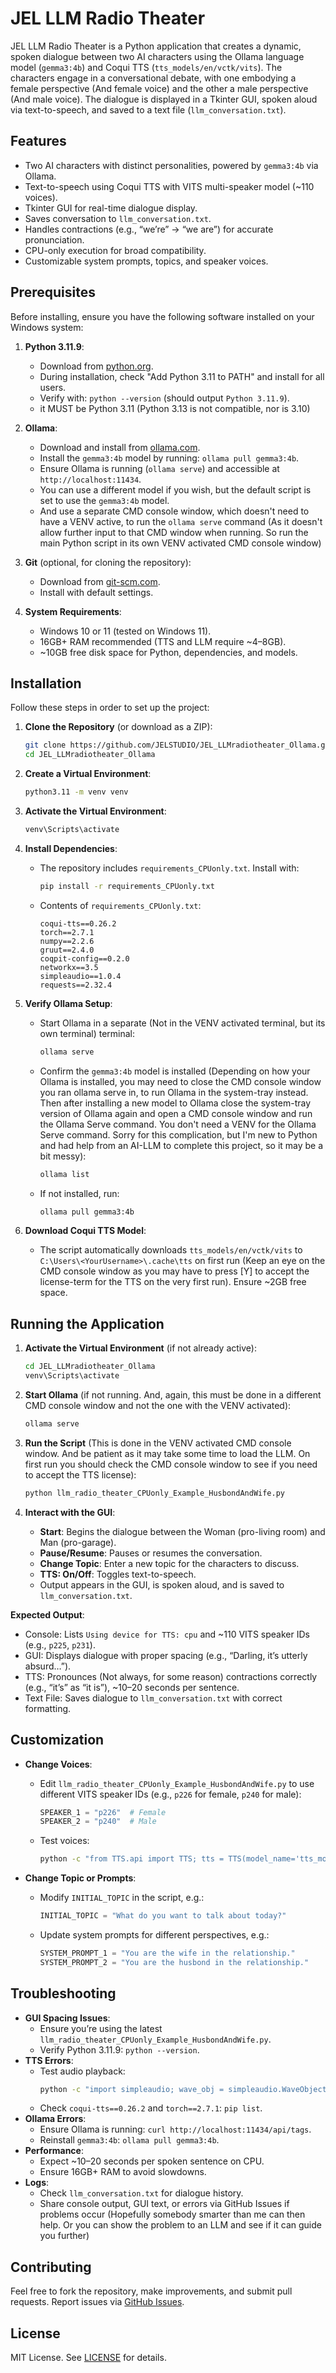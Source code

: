 # JEL LLM Radio Theater

JEL LLM Radio Theater is a Python application that creates a dynamic, spoken dialogue between two AI characters using the Ollama language model (`gemma3:4b`) and Coqui TTS (`tts_models/en/vctk/vits`). The characters engage in a conversational debate, with one embodying a female perspective (And female voice) and the other a male perspective (And male voice). The dialogue is displayed in a Tkinter GUI, spoken aloud via text-to-speech, and saved to a text file (`llm_conversation.txt`).

## Features
- Two AI characters with distinct personalities, powered by `gemma3:4b` via Ollama.
- Text-to-speech using Coqui TTS with VITS multi-speaker model (~110 voices).
- Tkinter GUI for real-time dialogue display.
- Saves conversation to `llm_conversation.txt`.
- Handles contractions (e.g., “we’re” → “we are”) for accurate pronunciation.
- CPU-only execution for broad compatibility.
- Customizable system prompts, topics, and speaker voices.

## Prerequisites
Before installing, ensure you have the following software installed on your Windows system:

1. **Python 3.11.9**:
   - Download from [python.org](https://www.python.org/downloads/release/python-3119/).
   - During installation, check "Add Python 3.11 to PATH" and install for all users.
   - Verify with: `python --version` (should output `Python 3.11.9`).
   - it MUST be Python 3.11 (Python 3.13 is not compatible, nor is 3.10)

2. **Ollama**:
   - Download and install from [ollama.com](https://ollama.com/download).
   - Install the `gemma3:4b` model by running: `ollama pull gemma3:4b`.
   - Ensure Ollama is running (`ollama serve`) and accessible at `http://localhost:11434`.
   - You can use a different model if you wish, but the default script is set to use the `gemma3:4b` model.
   - And use a separate CMD console window, which doesn't need to have a VENV active, to run the `ollama serve` command (As it doesn't allow further input to that CMD window when running. So run the main Python script in its own VENV activated CMD console window)

3. **Git** (optional, for cloning the repository):
   - Download from [git-scm.com](https://git-scm.com/download/win).
   - Install with default settings.

4. **System Requirements**:
   - Windows 10 or 11 (tested on Windows 11).
   - 16GB+ RAM recommended (TTS and LLM require ~4–8GB).
   - ~10GB free disk space for Python, dependencies, and models.

## Installation
Follow these steps in order to set up the project:

1. **Clone the Repository** (or download as a ZIP):
   ```bash
   git clone https://github.com/JELSTUDIO/JEL_LLMradiotheater_Ollama.git
   cd JEL_LLMradiotheater_Ollama
   ```

2. **Create a Virtual Environment**:
   ```bash
   python3.11 -m venv venv
   ```

3. **Activate the Virtual Environment**:
   ```bash
   venv\Scripts\activate
   ```

4. **Install Dependencies**:
   - The repository includes `requirements_CPUonly.txt`. Install with:
     ```bash
     pip install -r requirements_CPUonly.txt
     ```
   - Contents of `requirements_CPUonly.txt`:
     ```
     coqui-tts==0.26.2
     torch==2.7.1
     numpy==2.2.6
     gruut==2.4.0
     coqpit-config==0.2.0
     networkx==3.5
     simpleaudio==1.0.4
     requests==2.32.4
     ```

5. **Verify Ollama Setup**:
   - Start Ollama in a separate (Not in the VENV activated terminal, but its own terminal) terminal:
     ```bash
     ollama serve
     ```
   - Confirm the `gemma3:4b` model is installed (Depending on how your Ollama is installed, you may need to close the CMD console window you ran ollama serve in, to run Ollama in the system-tray instead. Then after installing a new model to Ollama close the system-tray version of Ollama again and open a CMD console window and run the Ollama Serve command. You don't need a VENV for the Ollama Serve command. Sorry for this complication, but I'm new to Python and had help from an AI-LLM to complete this project, so it may be a bit messy):
     ```bash
     ollama list
     ```
   - If not installed, run:
     ```bash
     ollama pull gemma3:4b
     ```

6. **Download Coqui TTS Model**:
   - The script automatically downloads `tts_models/en/vctk/vits` to `C:\Users\<YourUsername>\.cache\tts` on first run (Keep an eye on the CMD console window as you may have to press [Y] to accept the license-term for the TTS on the very first run). Ensure ~2GB free space.

## Running the Application
1. **Activate the Virtual Environment** (if not already active):
   ```bash
   cd JEL_LLMradiotheater_Ollama
   venv\Scripts\activate
   ```

2. **Start Ollama** (if not running. And, again, this must be done in a different CMD console window and not the one with the VENV activated):
   ```bash
   ollama serve
   ```

3. **Run the Script** (This is done in the VENV activated CMD console window. And be patient as it may take some time to load the LLM. On first run you should check the CMD console window to see if you need to accept the TTS license):
   ```bash
   python llm_radio_theater_CPUonly_Example_HusbondAndWife.py
   ```

4. **Interact with the GUI**:
   - **Start**: Begins the dialogue between the Woman (pro-living room) and Man (pro-garage).
   - **Pause/Resume**: Pauses or resumes the conversation.
   - **Change Topic**: Enter a new topic for the characters to discuss.
   - **TTS: On/Off**: Toggles text-to-speech.
   - Output appears in the GUI, is spoken aloud, and is saved to `llm_conversation.txt`.

**Expected Output**:
- Console: Lists `Using device for TTS: cpu` and ~110 VITS speaker IDs (e.g., `p225`, `p231`).
- GUI: Displays dialogue with proper spacing (e.g., “Darling, it’s utterly absurd…”).
- TTS: Pronounces (Not always, for some reason) contractions correctly (e.g., “it’s” as “it is”), ~10–20 seconds per sentence.
- Text File: Saves dialogue to `llm_conversation.txt` with correct formatting.

## Customization
- **Change Voices**:
  - Edit `llm_radio_theater_CPUonly_Example_HusbondAndWife.py` to use different VITS speaker IDs (e.g., `p226` for female, `p240` for male):
    ```python
    SPEAKER_1 = "p226"  # Female
    SPEAKER_2 = "p240"  # Male
    ```
  - Test voices:
    ```bash
    python -c "from TTS.api import TTS; tts = TTS(model_name='tts_models/en/vctk/vits').to('cpu'); tts.tts_to_file(text='This is a test.', speaker='p226', file_path='test_p226.wav')"
    ```

- **Change Topic or Prompts**:
  - Modify `INITIAL_TOPIC` in the script, e.g.:
    ```python
    INITIAL_TOPIC = "What do you want to talk about today?"
    ```
  - Update system prompts for different perspectives, e.g.:
    ```python
    SYSTEM_PROMPT_1 = "You are the wife in the relationship."
    SYSTEM_PROMPT_2 = "You are the husbond in the relationship."
    ```

## Troubleshooting
- **GUI Spacing Issues**:
  - Ensure you’re using the latest `llm_radio_theater_CPUonly_Example_HusbondAndWife.py`.
  - Verify Python 3.11.9: `python --version`.
- **TTS Errors**:
  - Test audio playback:
    ```bash
    python -c "import simpleaudio; wave_obj = simpleaudio.WaveObject.from_wave_file('output.wav'); play_obj = wave_obj.play(); play_obj.wait_done()"
    ```
  - Check `coqui-tts==0.26.2` and `torch==2.7.1`: `pip list`.
- **Ollama Errors**:
  - Ensure Ollama is running: `curl http://localhost:11434/api/tags`.
  - Reinstall `gemma3:4b`: `ollama pull gemma3:4b`.
- **Performance**:
  - Expect ~10–20 seconds per spoken sentence on CPU.
  - Ensure 16GB+ RAM to avoid slowdowns.
- **Logs**:
  - Check `llm_conversation.txt` for dialogue history.
  - Share console output, GUI text, or errors via GitHub Issues if problems occur (Hopefully somebody smarter than me can then help. Or you can show the problem to an LLM and see if it can guide you further)

## Contributing
Feel free to fork the repository, make improvements, and submit pull requests. Report issues via [GitHub Issues](https://github.com/JELSTUDIO/JEL_LLMradiotheater_Ollama/issues).

## License
MIT License. See [LICENSE](LICENSE) for details.
